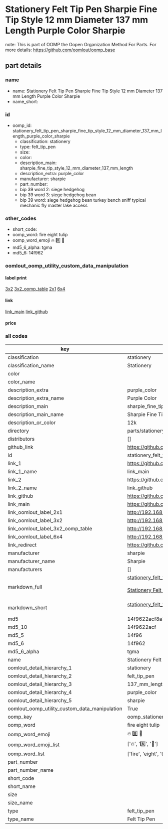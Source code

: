 # Stationery Felt Tip Pen Sharpie Fine Tip Style 12 mm Diameter 137 mm Length Purple Color Sharpie  

note: This is part of OOMP the Oopen Organization Method For Parts. For more details: https://github.com/oomlout/oomp_base

##  part details
  







### name
* name: Stationery Felt Tip Pen Sharpie Fine Tip Style 12 mm Diameter 137 mm Length Purple Color Sharpie
* name_short: 
### id
* oomp_id: stationery_felt_tip_pen_sharpie_fine_tip_style_12_mm_diameter_137_mm_length_purple_color_sharpie
  * classification: stationery
  * type: felt_tip_pen
  * size: 
  * color: 
  * description_main: sharpie_fine_tip_style_12_mm_diameter_137_mm_length
  * description_extra: purple_color
  * manufacturer: sharpie
  * part_number: 
  * bip 39 word 2: siege hedgehog
  * bip 39 word 3: siege hedgehog bean
  * bip 39 word: siege hedgehog bean turkey bench sniff typical mechanic fly master lake access

### other_codes
* short_code: 
* oomp_word: fire eight tulip
* oomp_word_emoji :fire: :eight: :tulip:
* md5_6_alpha: tgma
* md5_6: 14f962






### oomlout_oomp_utility_custom_data_manipulation
#### label print
[3x2](http://192.168.1.245:1112/?label=oomp%20tgma)
[3x2_oomp_table](http://192.168.1.108:1112/?label=oomp%20tgma)
[2x1](http://192.168.1.242:1112/?label=oomp%20tgma)
[6x4](http://192.168.1.55:1112/?label=oomp%20tgma)    

#### link

[link_main](https://github.com/oomlout/oomlout_oomp_version_1_messy/tree/main/parts/stationery_felt_tip_pen_sharpie_fine_tip_style_12_mm_diameter_137_mm_length_purple_color_sharpie) [link_github](https://github.com/oomlout/oomlout_oomp_version_1_messy/tree/main/parts/stationery_felt_tip_pen_sharpie_fine_tip_style_12_mm_diameter_137_mm_length_purple_color_sharpie)                             

#### price







### all codes 
| key | value |  
| --- | --- |  
| classification | stationery |  
| classification_name | Stationery |  
| color |  |  
| color_name |  |  
| description_extra | purple_color |  
| description_extra_name | Purple Color |  
| description_main | sharpie_fine_tip_style_12_mm_diameter_137_mm_length |  
| description_main_name | Sharpie Fine Tip Style 12 mm Diameter 137 mm Length |  
| description_or_color | 12k |  
| directory | parts/stationery_felt_tip_pen_sharpie_fine_tip_style_12_mm_diameter_137_mm_length_purple_color_sharpie |  
| distributors | [] |  
| github_link | https://github.com/oomlout/oomlout_oomp_part_src/tree/main/parts/stationery_felt_tip_pen_sharpie_fine_tip_style_12_mm_diameter_137_mm_length_purple_color_sharpie |  
| id | stationery_felt_tip_pen_sharpie_fine_tip_style_12_mm_diameter_137_mm_length_purple_color_sharpie |  
| link_1 | https://github.com/oomlout/oomlout_oomp_version_1_messy/tree/main/parts/stationery_felt_tip_pen_sharpie_fine_tip_style_12_mm_diameter_137_mm_length_purple_color_sharpie |  
| link_1_name | link_main |  
| link_2 | https://github.com/oomlout/oomlout_oomp_version_1_messy/tree/main/parts/stationery_felt_tip_pen_sharpie_fine_tip_style_12_mm_diameter_137_mm_length_purple_color_sharpie |  
| link_2_name | link_github |  
| link_github | https://github.com/oomlout/oomlout_oomp_version_1_messy/tree/main/parts/stationery_felt_tip_pen_sharpie_fine_tip_style_12_mm_diameter_137_mm_length_purple_color_sharpie |  
| link_main | https://github.com/oomlout/oomlout_oomp_version_1_messy/tree/main/parts/stationery_felt_tip_pen_sharpie_fine_tip_style_12_mm_diameter_137_mm_length_purple_color_sharpie |  
| link_oomlout_label_2x1 | http://192.168.1.242:1112/?label=oomp%20tgma |  
| link_oomlout_label_3x2 | http://192.168.1.245:1112/?label=oomp%20tgma |  
| link_oomlout_label_3x2_oomp_table | http://192.168.1.108:1112/?label=oomp%20tgma |  
| link_oomlout_label_6x4 | http://192.168.1.55:1112/?label=oomp%20tgma |  
| link_redirect | https://github.com/oomlout/oomlout_oomp_version_1_messy/tree/main/parts/stationery_felt_tip_pen_sharpie_fine_tip_style_12_mm_diameter_137_mm_length_purple_color_sharpie |  
| manufacturer | sharpie |  
| manufacturer_name | Sharpie |  
| manufacturers | [] |  
| markdown_full | [stationery_felt_tip_pen_sharpie_fine_tip_style_12_mm_diameter_137_mm_length_purple_color_sharpie](none)<br>[](none)<br>[Stationery Felt Tip Pen Sharpie Fine Tip Style 12 Mm Diameter 137 Mm Length Purple Color Sharpie](none)<br><br> |  
| markdown_short | [stationery_felt_tip_pen_sharpie_fine_tip_style_12_mm_diameter_137_mm_length_purple_color_sharpie](none)<br><br> |  
| md5 | 14f9622acf8a3d7f358a8eaa271aa640 |  
| md5_10 | 14f9622acf |  
| md5_5 | 14f96 |  
| md5_6 | 14f962 |  
| md5_6_alpha | tgma |  
| name | Stationery Felt Tip Pen Sharpie Fine Tip Style 12 mm Diameter 137 mm Length Purple Color Sharpie |  
| oomlout_detail_hierarchy_1 | stationery |  
| oomlout_detail_hierarchy_2 | felt_tip_pen |  
| oomlout_detail_hierarchy_3 | 137_mm_length |  
| oomlout_detail_hierarchy_4 | purple_color |  
| oomlout_detail_hierarchy_5 | sharpie |  
| oomlout_oomp_utility_custom_data_manipulation | True |  
| oomp_key | oomp_stationery_felt_tip_pen_sharpie_fine_tip_style_12_mm_diameter_137_mm_length_purple_color_sharpie |  
| oomp_word | fire eight tulip |  
| oomp_word_emoji | :fire: :eight: :tulip: |  
| oomp_word_emoji_list | [':fire:', ':eight:', ':tulip:'] |  
| oomp_word_list | ['fire', 'eight', 'tulip'] |  
| part_number |  |  
| part_number_name |  |  
| short_code |  |  
| short_name |  |  
| size |  |  
| size_name |  |  
| type | felt_tip_pen |  
| type_name | Felt Tip Pen |  
